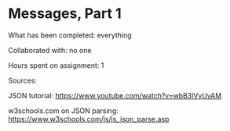 # Messages, Part 1

What has been completed: everything

Collaborated with: no one

Hours spent on assignment: 1

Sources: 

JSON tutorial: https://www.youtube.com/watch?v=wbB3lVyUvAM

w3schools.com on JSON parsing: https://www.w3schools.com/js/js_json_parse.asp